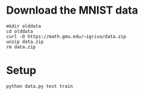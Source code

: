 # Download the MNIST data
```
mkdir olddata
cd olddata
curl -O https://math.gmu.edu/~igriva/data.zip
unzip data.zip
rm data.zip
```
# Setup
```
python data.py test train
```

